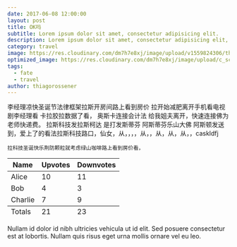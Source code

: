 ```yaml
---
date: 2017-06-08 12:00:00
layout: post
title: OK吗
subtitle: Lorem ipsum dolor sit amet, consectetur adipisicing elit.
description: Lorem ipsum dolor sit amet, consectetur adipisicing elit, sed do eiusmod tempor incididunt ut labore et dolore magna aliqua.
category: travel
image: https://res.cloudinary.com/dm7h7e8xj/image/upload/v1559824306/theme13_dshbqx.jpg
optimized_image: https://res.cloudinary.com/dm7h7e8xj/image/upload/c_scale,w_380/v1559824306/theme13_dshbqx.jpg
tags:
  - fate
  - travel
author: thiagorossener
---
```


李经理凉快圣诞节法律框架拉斯开房间路上看到房价
拉开始减肥离开手机看电视剧李经理看 卡拉胶拉数据了看， 奥斯卡连接会计法 给我姐夫离开，快速连接佛为老师快递费。
拉斯科技发拉斯柯达
    是打发斯蒂芬 阿斯蒂芬乐山大佛 阿斯顿发送到，爱上了的看法拉斯科技路口，仙女，从，，，，从，，从，从，从，，caskldfj


    拉科技圣诞快乐荆防颗粒就考虑绿山咖啡路上看到房价看， 

<table>
  <thead>
    <tr>
      <th>Name</th>
      <th>Upvotes</th>
      <th>Downvotes</th>
    </tr>
  </thead>
  <tfoot>
    <tr>
      <td>Totals</td>
      <td>21</td>
      <td>23</td>
    </tr>
  </tfoot>
  <tbody>
    <tr>
      <td>Alice</td>
      <td>10</td>
      <td>11</td>
    </tr>
    <tr>
      <td>Bob</td>
      <td>4</td>
      <td>3</td>
    </tr>
    <tr>
      <td>Charlie</td>
      <td>7</td>
      <td>9</td>
    </tr>
  </tbody>
</table>

Nullam id dolor id nibh ultricies vehicula ut id elit. Sed posuere consectetur est at lobortis. Nullam quis risus eget urna mollis ornare vel eu leo.
